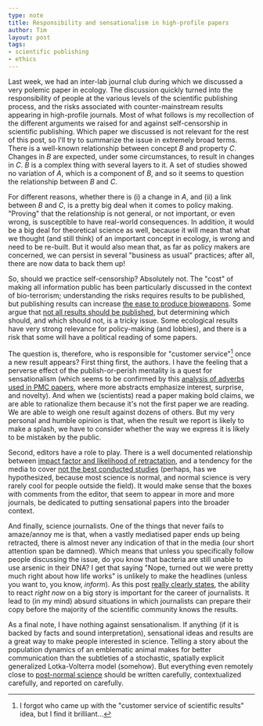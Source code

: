 ```yaml
---
type: note
title: Responsibility and sensationalism in high-profile papers
author: Tim
layout: post
tags:
- scientific publishing
- ethics
---
```


Last week, we had an inter-lab journal club during which we discussed
a very polemic paper in ecology. The discussion quickly turned into the
responsibility of people at the various levels of the scientific publishing
process, and the risks associated with counter-mainstream results appearing
in high-profile journals. Most of what follows is my recollection of the
different arguments we raised for and against self-censorship in scientific
publishing. Which paper we discussed is not relevant for the rest of this
post, so I'll try to summarize the issue in extremely broad terms. There is a
well-known relationship between concept *B* and property *C*. Changes in *B*
are expected, under some circumstances, to result in changes in *C*. *B*
is a complex thing with several layers to it. A set of studies showed no
variation of *A*, which is a component of *B*, and so it seems to question
the relationship between *B* and *C*.

For different reasons, whether there is (i) a change in *A*, and (ii)
a link between *B* and *C*, is a pretty big deal when it comes to policy
making. "Proving" that the relationship is not general, or not important,
or even wrong, is susceptible to have real-world consequences. In addition,
it would be a big deal for theoretical science as well, because it will mean
that what we thought (and still think) of an important concept in ecology,
is wrong and need to be re-built. But it would also mean that, as far as
policy makers are concerned, we can persist in several "business as usual"
practices; after all, there are now data to back them up!

So, should we practice self-censorship? Absolutely not. The "cost" of making
all information public has been particularly discussed in the context of
bio-terrorism; understanding the risks requires results to be published, but
publishing results can increase [the ease to produce bioweapons][bioter1]. Some
argue that [not all results should be published][bioter2], but determining
which should, and which should not, is a tricky issue. Some ecological results
have very strong relevance for policy-making (and lobbies), and there is a
risk that some will have a political reading of some papers.

The question is, therefore, who is responsible for "customer service"[^1]
once a new result appears? First thing first, the authors. I have the
feeling that a perverse effect of the publish-or-perish mentality is a
quest for sensationalism (which seems to be confirmed by this [analysis of
adverbs used in PMC papers][adv], where more abstracts emphasize interest,
surprise, and novelty). And when we (scientists) read a paper making bold
claims, we are able to rationalize them because it's not the first paper we
are reading. We are able to weigh one result against dozens of others. But
my very personal and humble opinion is that, when the result we report is
likely to make a splash, we have to consider whether the way we express it
is likely to be mistaken by the public.

Second, editors have a role to play. There is a well documented relationship
between [impact factor and likelihood of retractation][retract], and a tendency
for the media to cover [not the best conducted studies][plosmedia] (perhaps,
has we hypothesized, because most science is normal, and normal science is
very rarely cool for people outside the field). It would make sense that the
boxes with comments from the editor, that seem to appear in more and more
journals, be dedicated to putting sensational papers into the broader context.

And finally, science journalists. One of the things that never fails
to amaze/annoy me is that, when a vastly mediatised paper ends up being
retracted, there is almost never any indication of that in the media (our
short attention span be damned). Which means that unless you specifically
follow people discussing the issue, do you know that bacteria are still
unable to use arsenic in their DNA? I get that saying "Nope, turned out
we were pretty much right about how life works" is unlikely to make the
headlines (unless you want to, you know, *inform*). As this post [really
clearly states][emb], the ability to react *right now* on a big story is
important for the career of journalists. It lead to (in my mind) absurd
situations in which journalists can prepare their copy before the majority
of the scientific community knows the results.

As a final note, I have nothing against sensationalism. If anything (if
it is backed by facts and sound interpretation), sensational ideas and
results are a great way to make people interested in science. Telling
a story about the population dynamics of an emblematic animal makes
for better communication than the subtleties of a stochastic, spatially
explicit generalized Lotka-Volterra model (somehow). But everything even
remotely close to [post-normal science][pns] should be written carefully,
contextualized carefully, and reported on carefully.

[^1]: I forgot who came up with the "customer service of scientific results" idea, but I find it brilliant...

[bioter1]: http://www.ncbi.nlm.nih.gov/books/NBK98397/
[bioter2]: http://onlinelibrary.wiley.com/doi/10.1353/hcr.2007.0046/abstract
[adv]: http://nsaunders.wordpress.com/2013/07/16/interestingly-the-sentence-adverbs-of-pubmed-central/
[retract]: http://retractionwatch.com/2011/08/11/is-it-time-for-a-retraction-index/
[plosmedia]: http://www.plosone.org/article/info:doi%2F10.1371%2Fjournal.pone.0085355
[emb]: http://scienceblogs.com/notrocketscience/2009/07/04/does-science-journalism-falter-or-flourish-under-embargo/
[pns]: http://en.wikipedia.org/wiki/Post-normal_science
